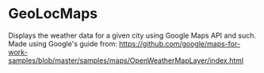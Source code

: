 # GeoLocMaps

Displays the weather data for a given city using Google Maps API and such.
Made using Google's guide from: https://github.com/google/maps-for-work-samples/blob/master/samples/maps/OpenWeatherMapLayer/index.html

